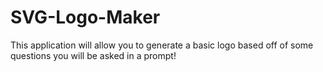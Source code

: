 # SVG-Logo-Maker
This application will allow you to generate a basic logo based off of some questions you will be asked in a prompt!
